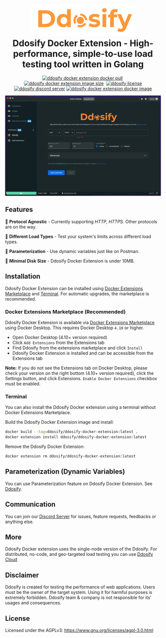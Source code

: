 
<h1 align="center">
    <img src="https://raw.githubusercontent.com/ddosify/ddosify/master/assets/ddosify-logo.svg" alt="Ddosify logo" width="336px" /><br />
    Ddosify Docker Extension - High-performance, simple-to-use load testing tool written in Golang
</h1>

<p align="center">
    <a href="https://hub.docker.com/extensions/ddosify/ddosify-docker-extension" target="_blank"><img src="https://img.shields.io/docker/pulls/ddosify/ddosify-docker-extension?style=for-the-badge&logo=docker&color=orange" alt="ddosify docker extension docker pull" /></a>&nbsp;
    <a href="https://hub.docker.com/r/ddosify/ddosify-docker-extension/tags" target="_blank"><img src="https://img.shields.io/docker/image-size/ddosify/ddosify-docker-extension?style=for-the-badge&logo=docker" alt="ddosify docker extension image size" /></a>&nbsp;
    <a href="https://github.com/ddosify/ddosify-docker-extension/blob/main/LICENSE" target="_blank"><img src="https://img.shields.io/badge/LICENSE-AGPL--3.0-orange?style=for-the-badge&logo=none" alt="ddosify license" /></a>
    <a href="https://discord.gg/9KdnrSUZQg" target="_blank"><img src="https://img.shields.io/discord/898523141788287017?style=for-the-badge&logo=discord&label=DISCORD" alt="ddosify discord server" /></a>
    <a href="https://hub.docker.com/r/ddosify/ddosify-docker-extension" target="_blank"><img src="https://img.shields.io/docker/v/ddosify/ddosify-docker-extension?style=for-the-badge&logo=docker&label=docker&sort=semver" alt="ddosify docker extension docker image" /></a>
</p>

<p align="center">
<img src="assets/ddosify_docker_extension_hd_cropped_comp.gif" stype="background-size: cover;" alt="Ddosify Docker Extension - High-performance, simple-to-use load testing tool quick start" />
</p>


## Features
📌 **Protocol Agnostic** - Currently supporting *HTTP, HTTPS*. Other protocols are on the way.

📌 **Different Load Types** - Test your system's limits across different load types.

📌 **Parameterization** - Use dynamic variables just like on Postman.

📌 **Minimal Disk Size** - Ddosify Docker Extension is under 10MB.

## Installation

Ddosify Docker Extension can be installed using [Docker Extensions Marketplace](#docker-extensions-marketplace-recommended) and [Terminal](#terminal). For automatic upgrades, the marketplace is recommended. 

### Docker Extensions Marketplace (Recommended)

Ddosify Docker Extension is available via [Docker Extensions Marketplace](https://hub.docker.com/search?q=&type=extension) using Docker Desktop. This requires Docker Desktop `4.10` or higher.

- Open Docker Desktop (4.10+ version required)
- Click `Add Extensions` from the Extensions tab
- Find Ddosify from the extensions marketplace and click `Install`
- Ddosify Docker Extension is installed and can be accessible from the Extensions tab

**Note:** If you do not see the Extensions tab on Docker Desktop, please check your version on the right bottom (4.10+ version required), click the Settings button, and click Extensions. `Enable Docker Extensions` checkbox must be enabled.

### Terminal

You can also install the Ddosify Docker extension using a terminal without Docker Extensions Marketplace. 

Build the Ddosify Docker Extension image and install: 

```bash
docker build --tag=ddosify/ddosify-docker-extension:latest .
docker extension install ddosify/ddosify-docker-extension:latest
```

Remove the Ddosify Docker Extension:

```bash
docker extension rm ddosify/ddosify-docker-extension:latest
```

## Parameterization (Dynamic Variables)

You can use Parameterization feature on Ddosify Docker Extension. See [Ddosify](https://github.com/ddosify/ddosify#parameterization-dynamic-variables). 

## Communication

You can join our [Discord Server](https://discord.gg/9KdnrSUZQg) for issues, feature requests, feedbacks or anything else. 

## More

Ddosify Docker extension uses the single-node version of the Ddosify. For distributed, no-code, and geo-targeted load testing you can use [Ddosify Cloud](https://ddosify.com)

## Disclaimer

Ddosify is created for testing the performance of web applications. Users must be the owner of the target system. Using it for harmful purposes is extremely forbidden. Ddosify team & company is not responsible for its’ usages and consequences.
## License

Licensed under the AGPLv3: https://www.gnu.org/licenses/agpl-3.0.html
